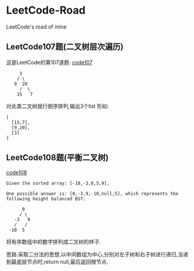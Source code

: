 # LeetCode-Road
LeetCode's road of mine
## LeetCode107题(二叉树层次遍历)
这是LeetCode的第107道题:
[code107](/LeetCode_Tree/LevelOrderBottom.java)
```
     3
    / \
   9  20
     /  \
    15   7
```
对此类二叉树就行倒序排列,输出3个list
形如:
```
[
  [15,7],
  [9,20],
  [3]
]
```
## LeetCode108题(平衡二叉树)
[code108](/LeetCode_Tree/SortedArrayToBST.java)
```
Given the sorted array: [-10,-3,0,5,9],

One possible answer is: [0,-3,9,-10,null,5], which represents the following height balanced BST:

      0
     / \
   -3   9
   /   /
 -10  5
 ```
 将有序数组中的数字排列成二叉树的样子.
 
 思路:采取二分法的思想,以中间数组为中心,分别对左子树和右子树进行递归,当递到最底层节点时,return null,最后返回根节点.
 
